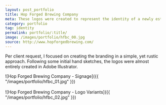 ```yaml
---
layout: post_portfolio
title: Hop Forged Brewing Company
meta: These logos were created to represent the identity of a newly established brewery in Hanford, California.
category: portfolio
tag: identity
permalink: portfolio/:title/
image: /images/portfolio/hfbc_00.jpg
source: http://www.hopforgedbrewing.com/
---
```


Per client request, I focused on creating the branding in a simple, yet rustic approach. Following some initial hand sketches, the logos were almost entirely created in Adobe Illustrator.

![Hop Forged Brewing Company - Signage]({{ "/images/portfolio/hfbc_01.jpg" }})
<br><br>
![Hop Forged Brewing Company - Logo Variants]({{ "/images/portfolio/hfbc_02.jpg" }})
